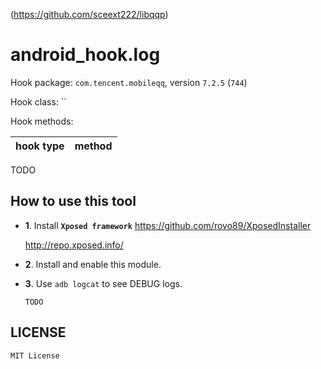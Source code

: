 <!-- README.md, libqqp/tool/android_hook/log/app/src/main/assets/
-->
(<https://github.com/sceext222/libqqp>)

# android_hook.log

Hook package: `com.tencent.mobileqq`, version `7.2.5` (`744`)

Hook class: ``

Hook methods:

| hook type | method |
| :-------: | :----- |
TODO


## How to use this tool

+ **1**. Install **`Xposed framework`**
  <https://github.com/rovo89/XposedInstaller>

  <http://repo.xposed.info/>

+ **2**. Install and enable this module.

+ **3**. Use `adb logcat` to see DEBUG logs.

  ```
  TODO
  ```


## LICENSE

`MIT License`

<!-- end README.md -->
